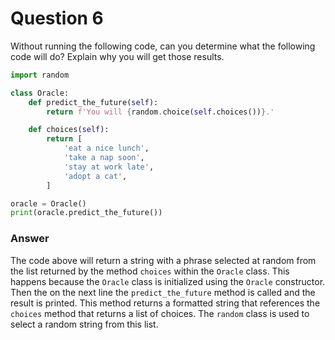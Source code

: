 # Question 6

Without running the following code, can you determine what the following code will do? Explain why you will get those results.

```python
import random

class Oracle:
    def predict_the_future(self):
        return f'You will {random.choice(self.choices())}.'

    def choices(self):
        return [
            'eat a nice lunch',
            'take a nap soon',
            'stay at work late',
            'adopt a cat',
        ]

oracle = Oracle()
print(oracle.predict_the_future())
```

### Answer

The code above will return a string with a phrase selected at random from the list returned by the method `choices` within the `Oracle` class. This happens because the `Oracle` class is initialized using the `Oracle` constructor. Then the on the next line the `predict_the_future` method is called and the result is printed. This method returns a formatted string that references the `choices` method that returns a list of choices. The `random` class is used to select a random string from this list.